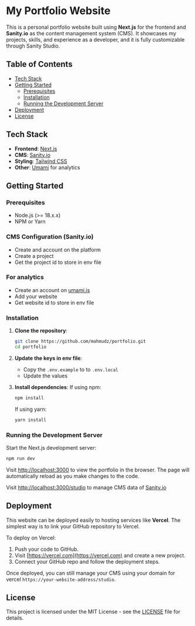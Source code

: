 # My Portfolio Website

This is a personal portfolio website built using **Next.js** for the frontend and **Sanity.io** as the content management system (CMS). It showcases my projects, skills, and experience as a developer, and it is fully customizable through Sanity Studio.

## Table of Contents

- [Tech Stack](#tech-stack)
- [Getting Started](#getting-started)
  - [Prerequisites](#prerequisites)
  - [Installation](#installation)
  - [Running the Development Server](#running-the-development-server)
- [Deployment](#deployment)
- [License](#license)

## Tech Stack

- **Frontend**: [Next.js](https://nextjs.org/docs)
- **CMS**: [Sanity.io](https://www.sanity.io)
- **Styling**: [Tailwind CSS](https://tailwindcss.com/docs)
- **Other**: [Umami](https://umami.is) for analytics

## Getting Started

### Prerequisites

- Node.js (>= 18.x.x)
- NPM or Yarn

### CMS Configuration (Sanity.io)

- Create and account on the platform
- Create a project
- Get the project id to store in env file

### For analytics

- Create an account on [umami.is](https://umami.is/)
- Add your website
- Get website id to store in env file

### Installation

1. **Clone the repository**:

   ```bash
   git clone https://github.com/mahmudz/portfolio.git
   cd portfolio
   ```

2. **Update the keys in env file**:

   - Copy the `.env.example` to to `.env.local`
   - Update the values

3. **Install dependencies**:
   If using npm:

   ```bash
   npm install
   ```

   If using yarn:

   ```bash
   yarn install
   ```

### Running the Development Server

Start the Next.js development server:

```bash
npm run dev
```

Visit [http://localhost:3000](http://localhost:3000) to view the portfolio in the browser. The page will automatically reload as you make changes to the code.

Visit [http://localhost:3000/studio](http://localhost:3000/studio) to manage CMS data of [Sanity.io](https://www.sanity.io)

## Deployment

This website can be deployed easily to hosting services like **Vercel**. The simplest way is to link your GitHub repository to Vercel.

To deploy on Vercel:

1. Push your code to GitHub.
2. Visit [https://vercel.com](https://vercel.com) and create a new project.
3. Connect your GitHub repo and follow the deployment steps.

Once deployed, you can still manage your CMS using your domain for vercel `https://your-website-address/studio`.

## License

This project is licensed under the MIT License - see the [LICENSE](LICENSE) file for details.
